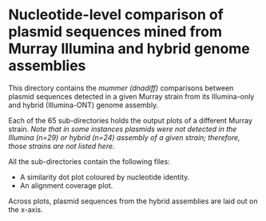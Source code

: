 # Nucleotide-level comparison of plasmid sequences mined from Murray Illumina and hybrid genome assemblies
This directory contains the _mummer (dnadiff)_ comparisons between plasmid sequences detected in a given Murray strain from its Illumina-only and hybrid (Illumina-ONT) genome assembly. 

Each of the 65 sub-directories holds the output plots of a different Murray strain. _Note that in some instances plasmids were not detected in the Illumina (n=29) or hybrid (n=24) assembly of a given strain; therefore, those strains are not listed here_.

All the sub-directories contain the following files:

- A similarity dot plot coloured by nucleotide identity.
- An alignment coverage plot.

Across plots, plasmid sequences from the hybrid assemblies are laid out on the x-axis.
